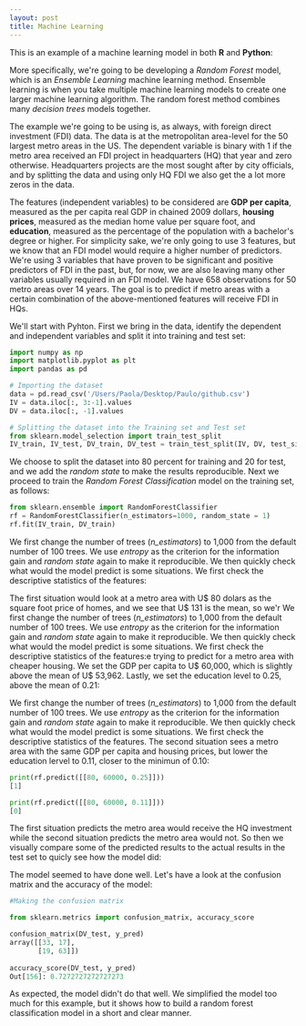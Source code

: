 ```yaml
---
layout: post
title: Machine Learning
---
```


This is an example of a machine learning model in both **R** and **Python**:

More specifically, we're going to be developing a *Random Forest* model, which is an *Ensemble Learning* machine learning method. Ensemble learning is when you take multiple machine learning models to create one larger machine learning algorithm. The random forest method combines many *decision trees* models together. 

The example we're going to be using is, as always, with foreign direct investment (FDI) data. The data is at the metropolitan area-level for the 50 largest metro areas in the US. The dependent variable is binary with 1 if the metro area received an FDI project in headquarters (HQ) that year and zero otherwise. Headquarters projects are the most sought after by city officials, and by splitting the data and using only HQ FDI we also get the a lot more zeros in the data.

The features (independent variables) to be considered are **GDP per capita**, measured as the per capita real GDP in chained 2009 dollars, **housing prices**, measured as the median home value per square foot, and **education**, measured as the percentage of the population with a bachelor's degree or higher. For simplicity sake, we're only going to use 3 features, but we know that an FDI model would require a higher number of predictors. We're using 3 variables that have proven to be significant and positive predictors of FDI in the past, but, for now, we are also leaving many other variables usually required in an FDI model. We have 658 observations for 50 metro areas over 14 years. The goal is to predict if metro areas with a certain combination of the above-mentioned features will receive FDI in HQs.

We'll start with Pyhton. First we bring in the data, identify the dependent and independent variables and split it into training and test set:

```Python
import numpy as np
import matplotlib.pyplot as plt
import pandas as pd

# Importing the dataset
data = pd.read_csv('/Users/Paola/Desktop/Paulo/github.csv')
IV = data.iloc[:, 3:-1].values
DV = data.iloc[:, -1].values

# Splitting the dataset into the Training set and Test set
from sklearn.model_selection import train_test_split
IV_train, IV_test, DV_train, DV_test = train_test_split(IV, DV, test_size = 0.20, random_state = 1)

```

We choose to split the dataset into 80 percent for training and 20 for test, and we add the *random state* to make the results reproducible. Next we proceed to train the *Random Forest Classification* model on the training set, as follows:

```Python
from sklearn.ensemble import RandomForestClassifier
rf = RandomForestClassifier(n_estimators=1000, random_state = 1)
rf.fit(IV_train, DV_train)
```
We first change the number of trees (*n_estimators*) to 1,000 from the default number of 100 trees. We use *entropy* as the criterion for the information gain and *random state* again to make it reproducible. We then quickly check what would the model predict is some situations. We first check the descriptive statistics of the features:

The first situation would look at a metro area with U$ 80 dolars as the square foot price of homes, and we see that U$ 131 is the mean, so we'r
We first change the number of trees (*n_estimators*) to 1,000 from the default number of 100 trees. We use *entropy* as the criterion for the information gain and *random state* again to make it reproducible. We then quickly check what would the model predict is some situations. We first check the descriptive statistics of the features:e trying to predict for a metro area with cheaper housing. We set the GDP per capita to U$ 60,000, which is slightly above the mean of U$ 53,962. Lastly, we set the education level to 0.25, above the mean of 0.21:

We first change the number of trees (*n_estimators*) to 1,000 from the default number of 100 trees. We use *entropy* as the criterion for the information gain and *random state* again to make it reproducible. We then quickly check what would the model predict is some situations. We first check the descriptive statistics of the features. The second situation sees a metro area with the same GDP per capita and housing prices, but lower the education lervel to 0.11, closer to the minimun of 0.10:

```Python
print(rf.predict([[80, 60000, 0.25]]))
[1]

print(rf.predict([[80, 60000, 0.11]]))
[0]
```

The first situation predicts the metro area would receive the HQ investment while the second situation predicts the metro area would not. So then we visually compare some of the predicted results to the actual results in the test set to quicly see how the model did:

The model seemed to have done well. Let's have a look at the confusion matrix and the accuracy of the model:

```Python
#Making the confusion matrix

from sklearn.metrics import confusion_matrix, accuracy_score

confusion_matrix(DV_test, y_pred)
array([[33, 17],
       [19, 63]])
       
accuracy_score(DV_test, y_pred)
Out[156]: 0.7272727272727273
```
As expected, the model didn't do that well. We simplified the model too much for this example, but it shows how to build a random forest classification model in a short and clear manner. 

